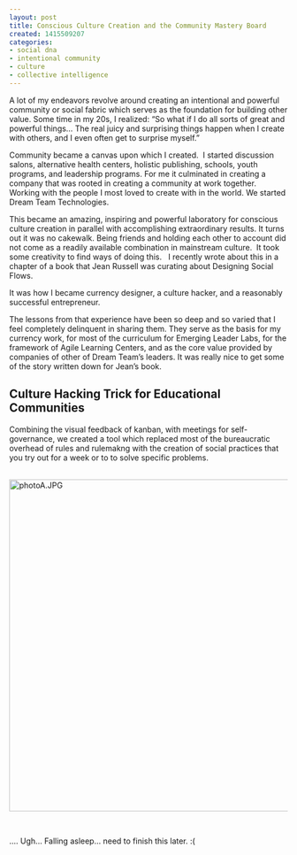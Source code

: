 ```yaml
---
layout: post
title: Conscious Culture Creation and the Community Mastery Board
created: 1415509207
categories:
- social dna
- intentional community
- culture
- collective intelligence
---
```

<p>A lot of my endeavors revolve around creating an intentional and powerful community or social fabric which serves as the foundation for building other value. Some time in my 20s, I realized: “So what if I do all sorts of great and powerful things… The real juicy and surprising things happen when I create with others, and I even often get to surprise myself.”</p><p>Community became a canvas upon which I created. &nbsp;I started discussion salons, alternative health centers, holistic publishing, schools, youth programs, and leadership programs. For me it culminated in creating a company that was rooted in creating a community at work together. Working with the people I most loved to create with in the world. We started Dream Team Technologies.</p><p>This became an amazing, inspiring and powerful laboratory for conscious culture creation in parallel with accomplishing extraordinary results. It turns out it was no cakewalk. Being friends and holding each other to account did not come as a readily available combination in mainstream culture.&nbsp; It took some creativity to find ways of doing this.&nbsp; &nbsp;I recently wrote about this in a chapter of a book that Jean Russell was curating about Designing Social Flows.</p><p>It was how I became currency designer, a culture hacker, and a reasonably successful entrepreneur.</p><p>The lessons from that experience have been so deep and so varied that I feel completely delinquent in sharing them. They serve as the basis for my currency work, for most of the curriculum for Emerging Leader Labs, for the framework of Agile Learning Centers, and as the core value provided by companies of other of Dream Team’s leaders. It was really nice to get some of the story written down for Jean’s book.</p><h2>Culture Hacking Trick for Educational Communities</h2><p>Combining the visual feedback of kanban, with meetings for self-governance, we created a tool which replaced most of the bureaucratic overhead of rules and rulemakng with the creation of social practices that you try out for a week or to to solve specific problems.</p><p><br><span id="docs-internal-guid-63bb042e-92ac-bdc5-1c41-e3173474973c"><img alt="photoA.JPG" src="https://lh3.googleusercontent.com/mPvSl5erdMQAuh4h4_uR3nban3x7UF1MYogPXNXRbZmFWNHgBiEv7LxG_r8B_5Wr2C_p5HEv97jCn8p8yVSnIlg4Uup6Xc7NGIfGJ2AWj52Hj2kjbYUIwVk9NpD7DeXpdA" style="border: none; transform: rotate(0rad); -webkit-transform: rotate(0rad); height: 600px; width: 800px;"></span></p><p>&nbsp;</p><p>.... Ugh... Falling asleep... need to finish this later. :(</p><p>&nbsp;</p>
